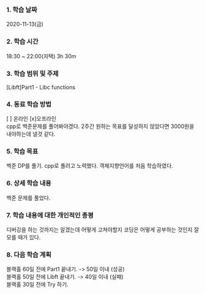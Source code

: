 ### 1. 학습 날짜 
2020-11-13(금)

### 2. 학습 시간
18:30 ~ 22:00(자택) 3h 30m

### 3. 학습 범위 및 주제
[Libft]Part1 - Libc functions

### 4. 동료 학습 방법 
[ ] 온라인 [x]오프라인 <br>
cpp로 백준문제를 풀어봐야겠다. 2주간 원하는 목표를 달성하지 않았다면 3000원을 내야하는데 낼것 같다.

### 5. 학습 목표
백준 DP를 풀기. cpp로 풀려고 노력했다. 객체지향언어를 처음 학습하였다.

### 6. 상세 학습 내용
백준 문제를 풀었다.

### 7. 학습 내용에 대한 개인적인 총평
디버깅을 하는 것까지는 알겠는데 어떻게 고쳐야할지 코딩은 어떻게 공부하는 것인지 잘 모를 때가 있다.

### 8. 다음 학습 계획
 블랙홀 60일 전에 Part1 끝내기. -> 50일 이내 (성공) <br>
 블랙홀 50일 전에 Libft 끝내기. -> 40일 이내 (실패) <br>
 블랙홀 30일 전에 Try 하기.
